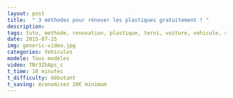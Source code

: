 ```yaml
---
layout: post
title:  " 3 méthodes pour rénover les plastiques gratuitement ! "
description: 
tags: tuto, methode, renovation, plastique, terni, voiture, vehicule, scooter, camion, technique, decapeur thermique, huile vidange, gazole,
date: 2015-07-25 
img: generic-video.jpg
categories: Vehicules
modele: Tous modèles
video: TNr3ZhAps_c
t_time: 10 minutes
t_difficulty: débutant
t_saving: économisez 10€ minimum
---
```

